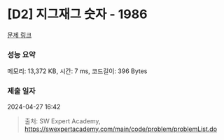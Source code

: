 # [D2] 지그재그 숫자 - 1986 

[문제 링크](https://swexpertacademy.com/main/code/problem/problemDetail.do?contestProbId=AV5PxmBqAe8DFAUq) 

### 성능 요약

메모리: 13,372 KB, 시간: 7 ms, 코드길이: 396 Bytes

### 제출 일자

2024-04-27 16:42



> 출처: SW Expert Academy, https://swexpertacademy.com/main/code/problem/problemList.do